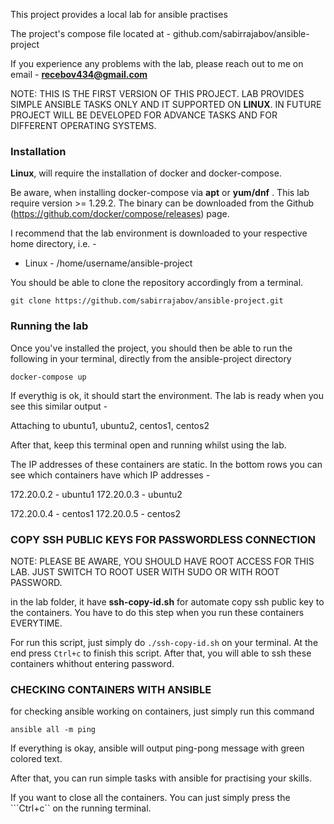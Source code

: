 This project provides a local lab for ansible practises

The project's compose file located at - github.com/sabirrajabov/ansible-project

If you experience any problems with the lab, please reach out to me on email - **recebov434@gmail.com**


NOTE: THIS IS THE FIRST VERSION OF THIS PROJECT. LAB PROVIDES SIMPLE ANSIBLE TASKS ONLY AND IT SUPPORTED ON **LINUX**. IN FUTURE PROJECT WILL BE DEVELOPED FOR ADVANCE TASKS AND FOR DIFFERENT OPERATING SYSTEMS.


### Installation 

**Linux**, will require the installation of docker and docker-compose.

Be aware, when installing docker-compose via **apt** or **yum/dnf** . This lab require version >= 1.29.2. The binary can be downloaded from the Github (https://github.com/docker/compose/releases) page.

I recommend that the lab environment is downloaded to your respective home directory, i.e. -

* Linux   - /home/username/ansible-project

You should be able to clone the repository accordingly from a terminal.

```git clone https://github.com/sabirrajabov/ansible-project.git```

### Running the lab

Once you've installed the project, you should then be able to run the following in your terminal, directly from the ansible-project directory

```docker-compose up```

If everythig is ok, it should start the environment.  The lab is ready when you see this similar output -

Attaching to ubuntu1, ubuntu2, centos1, centos2



After that, keep this terminal open and running whilst using the lab.



The IP addresses of these containers are static. In the bottom rows you can see which containers have which IP addresses -

172.20.0.2 - ubuntu1
172.20.0.3 - ubuntu2

172.20.0.4 - centos1
172.20.0.5 - centos2



### COPY SSH PUBLIC KEYS FOR PASSWORDLESS CONNECTION

NOTE: PLEASE BE AWARE, YOU SHOULD HAVE ROOT ACCESS FOR THIS LAB. JUST SWITCH TO ROOT USER WITH SUDO OR WITH ROOT PASSWORD.


in the lab folder, it have **ssh-copy-id.sh** for automate copy ssh public key to the containers. You have to do this step when you run these containers EVERYTIME.

For run this script, just simply do ```./ssh-copy-id.sh``` on your terminal. At the end press ```Ctrl+c``` to finish this script. After that, you will able to ssh these containers whithout entering password.


### CHECKING CONTAINERS WITH ANSIBLE

for checking ansible working on containers, just simply run this command

```ansible all -m ping```

If everything is okay, ansible will output ping-pong message with green colored text.

After that, you can run simple tasks with ansible for practising your skills.


If you want to close all the containers. You can just simply press the ```Ctrl+c`` on the running terminal.


















